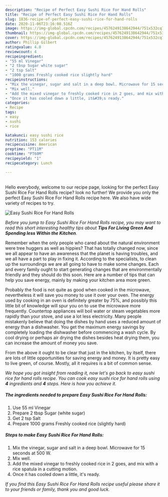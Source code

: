 ```yaml
---
description: "Recipe of Perfect Easy Sushi Rice For Hand Rolls"
title: "Recipe of Perfect Easy Sushi Rice For Hand Rolls"
slug: 1836-recipe-of-perfect-easy-sushi-rice-for-hand-rolls
date: 2020-11-06T23:16:08.516Z
image: https://img-global.cpcdn.com/recipes/4576249138642944/751x532cq70/easy-sushi-rice-for-hand-rolls-recipe-main-photo.jpg
thumbnail: https://img-global.cpcdn.com/recipes/4576249138642944/751x532cq70/easy-sushi-rice-for-hand-rolls-recipe-main-photo.jpg
cover: https://img-global.cpcdn.com/recipes/4576249138642944/751x532cq70/easy-sushi-rice-for-hand-rolls-recipe-main-photo.jpg
author: Phillip Gilbert
ratingvalue: 4.8
reviewcount: 4
recipeingredient:
- "55 ml Vinegar"
- "2 tbsp Sugar white sugar"
- "2 tsp Salt"
- "1000 grams Freshly cooked rice slightly hard"
recipeinstructions:
- "Mix the vinegar, sugar and salt in a deep bowl. Microwave for 15 seconds at 500 W."
- "Mix well."
- "Add the mixed vinegar to freshly cooked rice in 2 goes, and mix with a rice spatula in a cutting motion."
- "Once it has cooled down a little, it&#39;s ready."
categories:
- Recipe
tags:
- easy
- sushi
- rice

katakunci: easy sushi rice 
nutrition: 153 calories
recipecuisine: American
preptime: "PT11M"
cooktime: "PT60M"
recipeyield: "1"
recipecategory: Lunch

---
```

<br>
Hello everybody, welcome to our recipe page, looking for the perfect Easy Sushi Rice For Hand Rolls recipe? look no further! We provide you only the perfect Easy Sushi Rice For Hand Rolls recipe here. We also have wide variety of recipes to try.
<br>


![Easy Sushi Rice For Hand Rolls](https://img-global.cpcdn.com/recipes/4576249138642944/751x532cq70/easy-sushi-rice-for-hand-rolls-recipe-main-photo.jpg)

<i>Before you jump to Easy Sushi Rice For Hand Rolls recipe, you may want to read this short interesting healthy tips about 
<strong>Tips For Living Green And Spending less Within the Kitchen</strong>.</i>
</br>

Remember when the only people who cared about the natural environment were tree huggers as well as hippies? That has totally changed now, since we all appear to have an awareness that the planet is having troubles, and we all have a part to play in fixing it. According to the specialists, to clean up the surroundings we are all going to have to make some changes. Each and every family ought to start generating changes that are environmentally friendly and they should do this soon. Here are a number of tips that can help you save energy, mainly by making your kitchen area more green.

Probably the food is not quite as good when cooked in the microwave, nevertheless it will save you money to use it over your oven. The energy used by cooking in an oven is definitely greater by 75%, and possibly this little bit of knowledge will spur you on to use the microwave more frequently. Countertop appliances will boil water or steam vegetables more rapidly than your stove, and use a lot less electricity. Many people mistakenly believe that doing the dishes by hand uses a reduced amount of energy than a dishwasher. You get the maximum energy savings by completely loading the dishwasher before commencing a wash cycle. By cool drying or perhaps air drying the dishes besides heat drying them, you can increase the amount of money you save.

From the above it ought to be clear that just in the kitchen, by itself, there are lots of little opportunities for saving energy and money. It is pretty easy to live green, of course. Mostly, all it requires is a bit of common sense.


<i>We hope you got insight from reading it, now let's go back to easy sushi rice for hand rolls recipe. You can cook easy sushi rice for hand rolls using <strong>4</strong> ingredients and <strong>4</strong> steps. Here is how you achieve it.
</i>

##### The ingredients needed to prepare Easy Sushi Rice For Hand Rolls:

1. Use 55 ml Vinegar
1. Prepare 2 tbsp Sugar (white sugar)
1. Get 2 tsp Salt
1. Prepare 1000 grams Freshly cooked rice (slightly hard)


##### Steps to make Easy Sushi Rice For Hand Rolls:

1. Mix the vinegar, sugar and salt in a deep bowl. Microwave for 15 seconds at 500 W.
1. Mix well.
1. Add the mixed vinegar to freshly cooked rice in 2 goes, and mix with a rice spatula in a cutting motion.
1. Once it has cooled down a little, it&#39;s ready.


<i>If you find this Easy Sushi Rice For Hand Rolls recipe useful please share it to your friends or family, thank you and good luck.</i>
